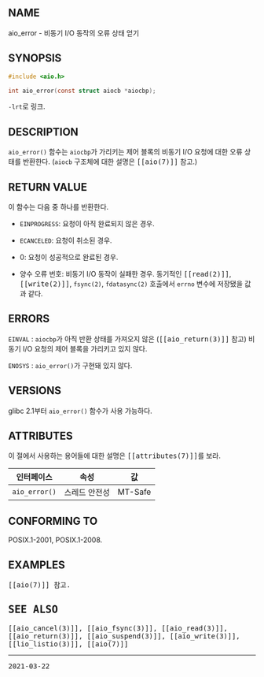 ## NAME

aio_error - 비동기 I/O 동작의 오류 상태 얻기

## SYNOPSIS

```c
#include <aio.h>

int aio_error(const struct aiocb *aiocbp);
```

`-lrt`로 링크.

## DESCRIPTION

`aio_error()` 함수는 `aiocbp`가 가리키는 제어 블록의 비동기 I/O 요청에 대한 오류 상태를 반환한다. (`aiocb` 구조체에 대한 설명은 <tt>[[aio(7)]]</tt> 참고.)

## RETURN VALUE

이 함수는 다음 중 하나를 반환한다.

* `EINPROGRESS`: 요청이 아직 완료되지 않은 경우.

* `ECANCELED`: 요청이 취소된 경우.

* 0: 요청이 성공적으로 완료된 경우.

* 양수 오류 번호: 비동기 I/O 동작이 실패한 경우. 동기적인 <tt>[[read(2)]]</tt>, <tt>[[write(2)]]</tt>, `fsync(2)`, `fdatasync(2)` 호출에서 `errno` 변수에 저장됐을 값과 같다.

## ERRORS

`EINVAL`
:   `aiocbp`가 아직 반환 상태를 가져오지 않은 (<tt>[[aio_return(3)]]</tt> 참고) 비동기 I/O 요청의 제어 블록을 가리키고 있지 않다.

`ENOSYS`
:   `aio_error()`가 구현돼 있지 않다.

## VERSIONS

glibc 2.1부터 `aio_error()` 함수가 사용 가능하다.

## ATTRIBUTES

이 절에서 사용하는 용어들에 대한 설명은 <tt>[[attributes(7)]]</tt>를 보라.

| 인터페이스 | 속성 | 값 |
| --- | --- | --- |
| `aio_error()` | 스레드 안전성 | MT-Safe |

## CONFORMING TO

POSIX.1-2001, POSIX.1-2008.

## EXAMPLES

<tt>[[aio(7)]] 참고.

## SEE ALSO

<tt>[[aio_cancel(3)]]</tt>, <tt>[[aio_fsync(3)]]</tt>, <tt>[[aio_read(3)]]</tt>, <tt>[[aio_return(3)]]</tt>, <tt>[[aio_suspend(3)]]</tt>, <tt>[[aio_write(3)]]</tt>, <tt>[[lio_listio(3)]]</tt>, <tt>[[aio(7)]]</tt>

----

2021-03-22
